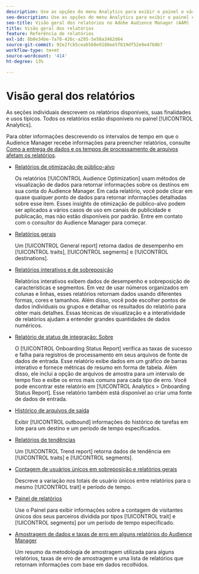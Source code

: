 ```yaml
---
description: Use as opções do menu Analytics para exibir o painel e vários relatórios.
seo-description: Use as opções do menu Analytics para exibir o painel e vários relatórios no Adobe Audience Manager (AAM).
seo-title: Visão geral dos relatórios no Adobe Audience Manager (AAM)
title: Visão geral dos relatórios
feature: Referência de relatórios
exl-id: 8b0e34be-7a78-426c-a295-5e58a3462d64
source-git-commit: 92e2fcb5cea6560e9288ee5f819df52e9e4768b7
workflow-type: tm+mt
source-wordcount: '414'
ht-degree: 13%

---
```


# Visão geral dos relatórios

As seções individuais descrevem os relatórios disponíveis, suas finalidades e usos típicos. Todos os relatórios estão disponíveis no painel [!UICONTROL Analytics].

Para obter informações descrevendo os intervalos de tempo em que o Audience Manager recebe informações para preencher relatórios, consulte [Como a entrega de dados e os tempos de processamento de arquivos afetam os relatórios](/help/using/reference/reporting-file-transfer-timeframe.md).

* [Relatórios de otimização de público-alvo](/help/using/reporting/audience-optimization-reports/audience-optimization-reports.md)

   Os relatórios [!UICONTROL Audience Optimization] usam métodos de visualização de dados para retornar informações sobre os destinos em sua conta do Audience Manager. Em cada relatório, você pode clicar em quase qualquer ponto de dados para retornar informações detalhadas sobre esse item. Esses insights de otimização de público-alvo podem ser aplicados a vários casos de uso em canais de publicidade e publicação, mas não estão disponíveis por padrão. Entre em contato com o consultor do Audience Manager para começar.

* [Relatórios gerais](/help/using/reporting/general-reports.md)

   Um [!UICONTROL General report] retorna dados de desempenho em [!UICONTROL traits], [!UICONTROL segments] e [!UICONTROL destinations].

* [Relatórios interativos e de sobreposição](/help/using/reporting/dynamic-reports/dynamic-reports.md)

   Relatórios interativos exibem dados de desempenho e sobreposição de características e segmentos. Em vez de usar números organizados em colunas e linhas, esses relatórios retornam dados usando diferentes formas, cores e tamanhos. Além disso, você pode escolher pontos de dados individuais ou grupos e detalhar os resultados do relatório para obter mais detalhes. Essas técnicas de visualização e a interatividade de relatórios ajudam a entender grandes quantidades de dados numéricos.

* [Relatório de status de integração: Sobre](/help/using/reporting/onboarding-status-report.md)

   O [!UICONTROL Onboarding Status Report] verifica as taxas de sucesso e falha para registros de processamento em seus arquivos de fonte de dados de entrada. Esse relatório exibe dados em um gráfico de barras interativo e fornece métricas de resumo em forma de tabela. Além disso, ele inclui a opção de arquivos de amostra para um intervalo de tempo fixo e exibe os erros mais comuns para cada tipo de erro. Você pode encontrar este relatório em [!UICONTROL Analytics > Onboarding Status Report]. Esse relatório também está disponível ao criar uma fonte de dados de entrada.

* [Histórico de arquivos de saída](/help/using/reporting/outbound-history-report.md)

   Exibir [!UICONTROL outbound] informações do histórico de tarefas em lote para um destino e um período de tempo especificados.

* [Relatórios de tendências](/help/using/reporting/trend-reports.md)

   Um [!UICONTROL Trend report] retorna dados de tendência em [!UICONTROL traits] e [!UICONTROL segments].

* [Contagem de usuários únicos em sobreposição e relatórios gerais](/help/using/reporting/unique-user-counts.md)

   Descreve a variação nos totais de usuário únicos entre relatórios para o mesmo [!UICONTROL trait] e período de tempo.

* [Painel de relatórios](/help/using/reporting/trend-reports.md)

   Use o Painel para exibir informações sobre a contagem de visitantes únicos dos seus parceiros dividida por tipos [!UICONTROL trait] e [!UICONTROL segments] por um período de tempo especificado.

* [Amostragem de dados e taxas de erro em alguns relatórios do Audience Manager](/help/using/reporting/report-sampling.md)

   Um resumo da metodologia de amostragem utilizada para alguns relatórios, taxas de erro de amostragem e uma lista de relatórios que retornam informações com base em dados recolhidos.
